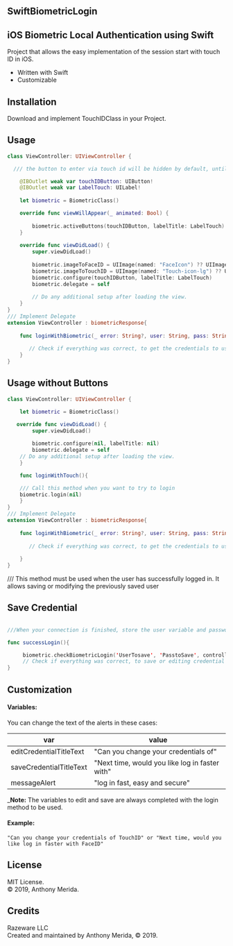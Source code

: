 SwiftBiometricLogin
-----------

## iOS Biometric Local Authentication using Swift
Project that allows the easy implementation of the session start with touch ID in iOS.
- Written with Swift
- Customizable

## Installation
Download and implement TouchIDClass in your Project. 

## Usage
```swift
class ViewController: UIViewController {

  /// the button to enter via touch id will be hidden by default, until the user has set up an account. 

    @IBOutlet weak var touchIDButton: UIButton!
    @IBOutlet weak var LabelTouch: UILabel!
    
    let biometric = BiometricClass()

    override func viewWillAppear(_ animated: Bool) {
        
        biometric.activeButtons(touchIDButton, labelTitle: LabelTouch)
    }
    
    override func viewDidLoad() {
        super.viewDidLoad()
        
        biometric.imageToFaceID = UIImage(named: "FaceIcon") ?? UIImage.init()
        biometric.imageToTouchID = UIImage(named: "Touch-icon-lg") ?? UIImage.init()
        biometric.configure(touchIDButton, labelTitle: LabelTouch)
        biometric.delegate = self
        
        // Do any additional setup after loading the view.
    }
}
/// Implement Delegate
extension ViewController : biometricResponse{
    
    func loginWithBiometric(_ error: String?, user: String, pass: String) {
        
       // Check if everything was correct, to get the credentials to use
    }
}
```
## Usage without Buttons
```swift
class ViewController: UIViewController {

 	let biometric = BiometricClass()

   override func viewDidLoad() {
        super.viewDidLoad()
        
        biometric.configure(nil, labelTitle: nil)
        biometric.delegate = self
	// Do any additional setup after loading the view.
    }

    func loginWithTouch(){

	/// Call this method when you want to try to login
	biometric.login(nil)
    }
}
/// Implement Delegate
extension ViewController : biometricResponse{
    
    func loginWithBiometric(_ error: String?, user: String, pass: String) {
        
       // Check if everything was correct, to get the credentials to use
         
    }
}
```
/// This method must be used when the user has successfully logged in. It allows saving or modifying the previously saved user

## Save Credential
```swift

///When your connection is finished, store the user variable and password used by the user momentarily, and save as or modify the existing one as touch ID credential

func successLogin(){

	 biometric.checkBiometricLogin('UserTosave', 'PasstoSave', controller: 	self)	{ [weak self](success) in }
	 // Check if everything was correct, to save or editing credential and continue to next screen
}
```
Customization
-----------

#### Variables:

You can change the text of the alerts in these cases:

| var | value |
| ------ | ------ |
| editCredentialTitleText | "Can you change your credentials of" |
| saveCredentialTitleText | "Next time, would you like log in faster with" |
| messageAlert | "log in fast, easy and secure" |


_**Note:** The variables to edit and save are always completed with the login method to be used.

#### Example:

```
"Can you change your credentials of TouchID" or "Next time, would you like log in faster with FaceID"
```

License
---------
MIT License.<br/>
© 2019, Anthony Merida.

Credits
----------

Razeware LLC </br>
Created and maintained by Anthony Merida, © 2019.<br/>


